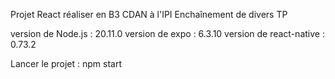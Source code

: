 Projet React réaliser en B3 CDAN à l'IPI
Enchaînement de divers TP

version de Node.js : 20.11.0
version de expo : 6.3.10
version de react-native : 0.73.2

Lancer le projet : npm start
